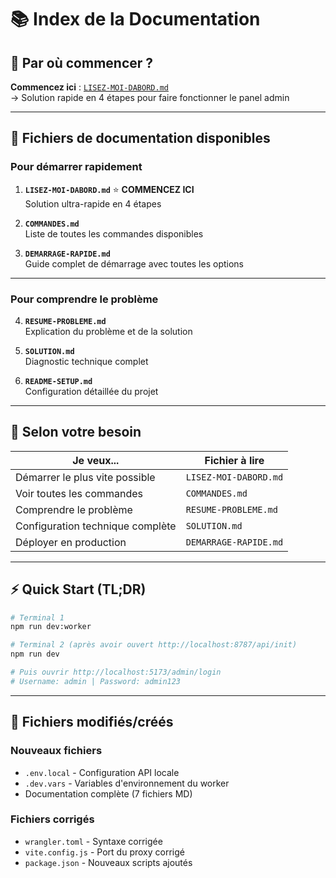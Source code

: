 # 📚 Index de la Documentation

## 🚨 Par où commencer ?

**Commencez ici** : [`LISEZ-MOI-DABORD.md`](LISEZ-MOI-DABORD.md)  
→ Solution rapide en 4 étapes pour faire fonctionner le panel admin

---

## 📁 Fichiers de documentation disponibles

### Pour démarrer rapidement
1. **`LISEZ-MOI-DABORD.md`** ⭐ **COMMENCEZ ICI**  
   Solution ultra-rapide en 4 étapes

2. **`COMMANDES.md`**  
   Liste de toutes les commandes disponibles

3. **`DEMARRAGE-RAPIDE.md`**  
   Guide complet de démarrage avec toutes les options

---

### Pour comprendre le problème
4. **`RESUME-PROBLEME.md`**  
   Explication du problème et de la solution

5. **`SOLUTION.md`**  
   Diagnostic technique complet

6. **`README-SETUP.md`**  
   Configuration détaillée du projet

---

## 🎯 Selon votre besoin

| Je veux...                           | Fichier à lire                |
|--------------------------------------|-------------------------------|
| Démarrer le plus vite possible       | `LISEZ-MOI-DABORD.md`        |
| Voir toutes les commandes            | `COMMANDES.md`                |
| Comprendre le problème               | `RESUME-PROBLEME.md`          |
| Configuration technique complète     | `SOLUTION.md`                 |
| Déployer en production               | `DEMARRAGE-RAPIDE.md`         |

---

## ⚡ Quick Start (TL;DR)

```bash
# Terminal 1
npm run dev:worker

# Terminal 2 (après avoir ouvert http://localhost:8787/api/init)
npm run dev

# Puis ouvrir http://localhost:5173/admin/login
# Username: admin | Password: admin123
```

---

## 🔧 Fichiers modifiés/créés

### Nouveaux fichiers
- `.env.local` - Configuration API locale
- `.dev.vars` - Variables d'environnement du worker
- Documentation complète (7 fichiers MD)

### Fichiers corrigés
- `wrangler.toml` - Syntaxe corrigée
- `vite.config.js` - Port du proxy corrigé
- `package.json` - Nouveaux scripts ajoutés
